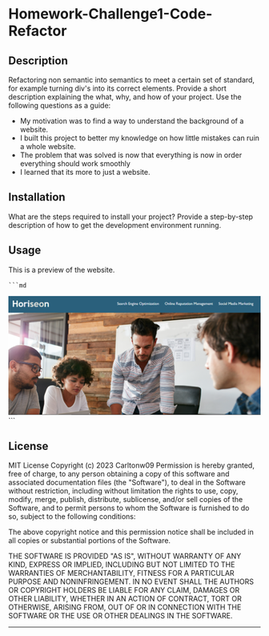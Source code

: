 # Homework-Challenge1-Code-Refactor

## Description

Refactoring non semantic into semantics to meet a certain set of standard, for example turning div's into its correct elements. Provide a short description explaining the what, why, and how of your project. Use the following questions as a guide:

- My motivation was to find a way to understand the background of a website.
- I built this project to better my knowledge on how little mistakes can ruin a whole website.
- The problem that was solved is now that everything is now in order everything should work smoothly
- I learned that its more to just a website.

## Installation

What are the steps required to install your project? Provide a step-by-step description of how to get the development environment running.

## Usage

This is a preview of the website. 

    ```md
 ![Alt text](image-3.png)
    ```

## License

MIT License
Copyright (c) 2023 Carltonw09
Permission is hereby granted, free of charge, to any person obtaining a copy
of this software and associated documentation files (the "Software"), to deal
in the Software without restriction, including without limitation the rights
to use, copy, modify, merge, publish, distribute, sublicense, and/or sell
copies of the Software, and to permit persons to whom the Software is
furnished to do so, subject to the following conditions:

The above copyright notice and this permission notice shall be included in all
copies or substantial portions of the Software.

THE SOFTWARE IS PROVIDED "AS IS", WITHOUT WARRANTY OF ANY KIND, EXPRESS OR
IMPLIED, INCLUDING BUT NOT LIMITED TO THE WARRANTIES OF MERCHANTABILITY,
FITNESS FOR A PARTICULAR PURPOSE AND NONINFRINGEMENT. IN NO EVENT SHALL THE
AUTHORS OR COPYRIGHT HOLDERS BE LIABLE FOR ANY CLAIM, DAMAGES OR OTHER
LIABILITY, WHETHER IN AN ACTION OF CONTRACT, TORT OR OTHERWISE, ARISING FROM,
OUT OF OR IN CONNECTION WITH THE SOFTWARE OR THE USE OR OTHER DEALINGS IN THE
SOFTWARE.


---
